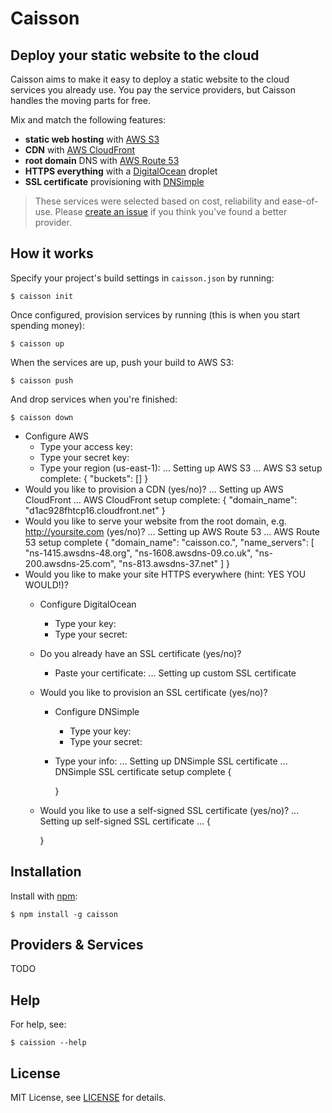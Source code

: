 # Caisson

## Deploy your static website to the cloud

Caisson aims to make it easy to deploy a static website to the cloud services you already use. You pay the service providers, but Caisson handles the moving parts for free.

Mix and match the following features:

- __static web hosting__ with [AWS S3]()
- __CDN__ with [AWS CloudFront]()
- __root domain__ DNS with [AWS Route 53]()
- __HTTPS everything__ with a [DigitalOcean]() droplet
- __SSL certificate__ provisioning with [DNSimple]()

> These services were selected based on cost, reliability and ease-of-use. Please [create an issue]() if you think you've found a better provider.

## How it works

Specify your project's build settings in `caisson.json` by running:

```
$ caisson init
```

Once configured, provision services by running (this is when you start spending money):

```
$ caisson up
```

When the services are up, push your build to AWS S3:

```
$ caisson push
```

And drop services when you're finished:

```
$ caisson down
```

- Configure AWS
    - Type your access key:
    - Type your secret key:
    - Type your region (us-east-1):
    ... Setting up AWS S3
    ... AWS S3 setup complete:
        {
            "buckets": []
        }
- Would you like to provision a CDN (yes/no)?
    ... Setting up AWS CloudFront
    ... AWS CloudFront setup complete:
        {
            "domain_name": "d1ac928fhtcp16.cloudfront.net"
        }
- Would you like to serve your website from the root domain, e.g. http://yoursite.com (yes/no)?
    ... Setting up AWS Route 53
    ... AWS Route 53 setup complete
    {
        "domain_name": "caisson.co.",
        "name_servers": [
            "ns-1415.awsdns-48.org",
            "ns-1608.awsdns-09.co.uk",
            "ns-200.awsdns-25.com",
            "ns-813.awsdns-37.net"
        ]
    }
- Would you like to make your site HTTPS everywhere (hint: YES YOU WOULD!)?
    - Configure DigitalOcean
        - Type your key:
        - Type your secret:
    - Do you already have an SSL certificate (yes/no)?
        - Paste your certificate:
            ... Setting up custom SSL certificate
    - Would you like to provision an SSL certificate (yes/no)?
        - Configure DNSimple
            - Type your key:
            - Type your secret:
        - Type your info:
            ... Setting up DNSimple SSL certificate
            ... DNSimple SSL certificate setup complete
            {

            }
    - Would you like to use a self-signed SSL certificate (yes/no)?
        ... Setting up self-signed SSL certificate
        ...
        {

        }

## Installation

Install with [npm](https://npmjs.org/package/caisson):

```
$ npm install -g caisson
```

## Providers & Services

TODO

## Help

For help, see:

```
$ caission --help
```

## License

MIT License, see [LICENSE](https://github.com/christophercliff/caisson/blob/master/LICENSE.md) for details.
